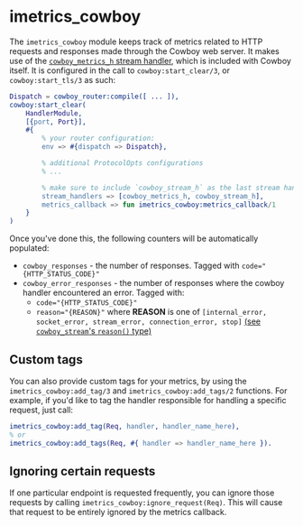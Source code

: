 # imetrics_cowboy

The `imetrics_cowboy` module keeps track of metrics related to HTTP requests and
responses made through the Cowboy web server. It makes use of the [`cowboy_metrics_h` stream handler](https://ninenines.eu/docs/en/cowboy/2.8/manual/cowboy_metrics_h/),
which is included with Cowboy itself. It is configured in the call to `cowboy:start_clear/3`,
or `cowboy:start_tls/3` as such:

```erlang
Dispatch = cowboy_router:compile([ ... ]),
cowboy:start_clear(
    HandlerModule,
    [{port, Port}],
    #{
        % your router configuration:
        env => #{dispatch => Dispatch},

        % additional ProtocolOpts configurations
        % ...

        % make sure to include `cowboy_stream_h` as the last stream handler
        stream_handlers => [cowboy_metrics_h, cowboy_stream_h],
        metrics_callback => fun imetrics_cowboy:metrics_callback/1
    }
)
```

Once you've done this, the following counters will be automatically populated:

-   `cowboy_responses` - the number of responses. Tagged with `code="{HTTP_STATUS_CODE}"`
-   `cowboy_error_responses` - the number of responses where the cowboy handler encountered an error. Tagged with:
    -   `code="{HTTP_STATUS_CODE}"`
    -   `reason="{REASON}"` where **REASON** is one of `[internal_error, socket_error, stream_error, connection_error, stop]`
        [(see `cowboy_stream`'s `reason()` type)](https://ninenines.eu/docs/en/cowboy/2.8/manual/cowboy_stream/#_reason)

## Custom tags

You can also provide custom tags for your metrics, by using the `imetrics_cowboy:add_tag/3`
and `imetrics_cowboy:add_tags/2` functions. For example, if you'd like to tag the handler
responsible for handling a specific request, just call:

```erlang
imetrics_cowboy:add_tag(Req, handler, handler_name_here),
% or
imetrics_cowboy:add_tags(Req, #{ handler => handler_name_here }).
```

## Ignoring certain requests

If one particular endpoint is requested frequently, you can ignore those requests by calling
`imetrics_cowboy:ignore_request(Req)`. This will cause that request to be entirely ignored by
the metrics callback.
